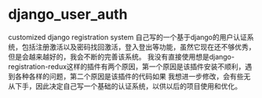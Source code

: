 # django_user_auth
customized django registration system
自己写的一个基于django的用户认证系统，包括注册激活以及密码找回激活，登入登出等功能，虽然它现在还不够优秀，但是会越来越好的，我会不断的完善该系统。
我没有直接使用想是django-registration-redux这样的插件有两个原因，第一个原因是该插件安装不顺利，遇到各种各样的问题，第二个原因是该插件的代码如果
我想进一步修改，会有些无从下手，因此决定自己写一个基础的认证系统，以供以后的项目使用和优化。
